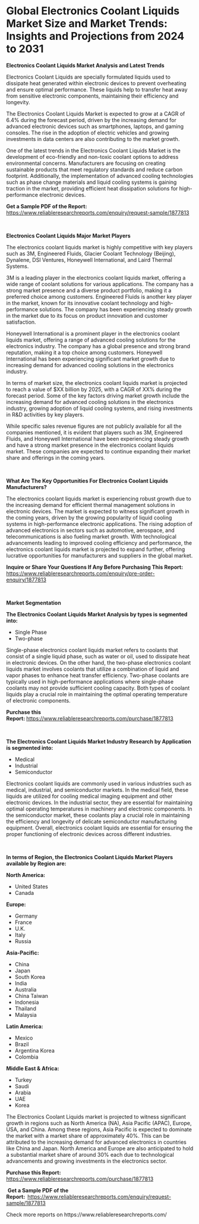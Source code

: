 <p><h1>Global Electronics Coolant Liquids Market Size and Market Trends: Insights and Projections from 2024 to 2031</h1></p><p><strong>Electronics Coolant Liquids Market Analysis and Latest Trends</strong></p>
<p><p>Electronics Coolant Liquids are specially formulated liquids used to dissipate heat generated within electronic devices to prevent overheating and ensure optimal performance. These liquids help to transfer heat away from sensitive electronic components, maintaining their efficiency and longevity.</p><p>The Electronics Coolant Liquids Market is expected to grow at a CAGR of 6.4% during the forecast period, driven by the increasing demand for advanced electronic devices such as smartphones, laptops, and gaming consoles. The rise in the adoption of electric vehicles and growing investments in data centers are also contributing to the market growth.</p><p>One of the latest trends in the Electronics Coolant Liquids Market is the development of eco-friendly and non-toxic coolant options to address environmental concerns. Manufacturers are focusing on creating sustainable products that meet regulatory standards and reduce carbon footprint. Additionally, the implementation of advanced cooling technologies such as phase change materials and liquid cooling systems is gaining traction in the market, providing efficient heat dissipation solutions for high-performance electronic devices.</p></p>
<p><strong>Get a Sample PDF of the Report:&nbsp;</strong> <a href="https://www.reliableresearchreports.com/enquiry/request-sample/1877813">https://www.reliableresearchreports.com/enquiry/request-sample/1877813</a></p>
<p>&nbsp;</p>
<p><strong>Electronics Coolant Liquids Major Market Players</strong></p>
<p><p>The electronics coolant liquids market is highly competitive with key players such as 3M, Engineered Fluids, Glacier Coolant Technology (Beijing), Dynalene, DSI Ventures, Honeywell International, and Laird Thermal Systems. </p><p>3M is a leading player in the electronics coolant liquids market, offering a wide range of coolant solutions for various applications. The company has a strong market presence and a diverse product portfolio, making it a preferred choice among customers. Engineered Fluids is another key player in the market, known for its innovative coolant technology and high-performance solutions. The company has been experiencing steady growth in the market due to its focus on product innovation and customer satisfaction.</p><p>Honeywell International is a prominent player in the electronics coolant liquids market, offering a range of advanced cooling solutions for the electronics industry. The company has a global presence and strong brand reputation, making it a top choice among customers. Honeywell International has been experiencing significant market growth due to increasing demand for advanced cooling solutions in the electronics industry.</p><p>In terms of market size, the electronics coolant liquids market is projected to reach a value of $XX billion by 2025, with a CAGR of XX% during the forecast period. Some of the key factors driving market growth include the increasing demand for advanced cooling solutions in the electronics industry, growing adoption of liquid cooling systems, and rising investments in R&D activities by key players.</p><p>While specific sales revenue figures are not publicly available for all the companies mentioned, it is evident that players such as 3M, Engineered Fluids, and Honeywell International have been experiencing steady growth and have a strong market presence in the electronics coolant liquids market. These companies are expected to continue expanding their market share and offerings in the coming years.</p></p>
<p>&nbsp;</p>
<p><strong>What Are The Key Opportunities For Electronics Coolant Liquids Manufacturers?</strong></p>
<p><p>The electronics coolant liquids market is experiencing robust growth due to the increasing demand for efficient thermal management solutions in electronic devices. The market is expected to witness significant growth in the coming years, driven by the growing popularity of liquid cooling systems in high-performance electronic applications. The rising adoption of advanced electronics in sectors such as automotive, aerospace, and telecommunications is also fueling market growth. With technological advancements leading to improved cooling efficiency and performance, the electronics coolant liquids market is projected to expand further, offering lucrative opportunities for manufacturers and suppliers in the global market.</p></p>
<p><strong>Inquire or Share Your Questions If Any Before Purchasing This Report:</strong> <a href="https://www.reliableresearchreports.com/enquiry/pre-order-enquiry/1877813">https://www.reliableresearchreports.com/enquiry/pre-order-enquiry/1877813</a></p>
<p>&nbsp;</p>
<p><strong>Market Segmentation</strong></p>
<p><strong>The Electronics Coolant Liquids Market Analysis by types is segmented into:</strong></p>
<p><ul><li>Single Phase</li><li>Two-phase</li></ul></p>
<p><p>Single-phase electronics coolant liquids market refers to coolants that consist of a single liquid phase, such as water or oil, used to dissipate heat in electronic devices. On the other hand, the two-phase electronics coolant liquids market involves coolants that utilize a combination of liquid and vapor phases to enhance heat transfer efficiency. Two-phase coolants are typically used in high-performance applications where single-phase coolants may not provide sufficient cooling capacity. Both types of coolant liquids play a crucial role in maintaining the optimal operating temperature of electronic components.</p></p>
<p><strong>Purchase this Report:&nbsp;</strong><a href="https://www.reliableresearchreports.com/purchase/1877813">https://www.reliableresearchreports.com/purchase/1877813</a></p>
<p>&nbsp;</p>
<p><strong>The Electronics Coolant Liquids Market Industry Research by Application is segmented into:</strong></p>
<p><ul><li>Medical</li><li>Industrial</li><li>Semiconductor</li></ul></p>
<p><p>Electronics coolant liquids are commonly used in various industries such as medical, industrial, and semiconductor markets. In the medical field, these liquids are utilized for cooling medical imaging equipment and other electronic devices. In the industrial sector, they are essential for maintaining optimal operating temperatures in machinery and electronic components. In the semiconductor market, these coolants play a crucial role in maintaining the efficiency and longevity of delicate semiconductor manufacturing equipment. Overall, electronics coolant liquids are essential for ensuring the proper functioning of electronic devices across different industries.</p></p>
<p>&nbsp;</p>
<p><strong>In terms of Region, the Electronics Coolant Liquids Market Players available by Region are:</strong></p>
<p>
    <p> <strong> North America: </strong>
        <ul>
            <li>United States</li>
            <li>Canada</li>
        </ul>
        </p> 
    <p> <strong> Europe: </strong>
        <ul>
            <li>Germany</li>
            <li>France</li>
            <li>U.K.</li>
            <li>Italy</li>
            <li>Russia</li>
        </ul>
        </p> 
    <p> <strong> Asia-Pacific: </strong>
        <ul>
            <li>China</li>
            <li>Japan</li>
            <li>South Korea</li>
            <li>India</li>
            <li>Australia</li>
            <li>China Taiwan</li>
            <li>Indonesia</li>
            <li>Thailand</li>
            <li>Malaysia</li>
        </ul>
        </p> 
    <p> <strong> Latin America: </strong>
        <ul>
            <li>Mexico</li>
            <li>Brazil</li>
            <li>Argentina Korea</li>
            <li>Colombia</li>
        </ul>
        </p> 
    <p> <strong> Middle East & Africa: </strong>
        <ul>
            <li>Turkey</li>
            <li>Saudi</li>
            <li>Arabia</li>
            <li>UAE</li>
            <li>Korea</li>
        </ul>
    </p>
    </p>
<p><p>The Electronics Coolant Liquids market is projected to witness significant growth in regions such as North America (NA), Asia Pacific (APAC), Europe, USA, and China. Among these regions, Asia Pacific is expected to dominate the market with a market share of approximately 40%. This can be attributed to the increasing demand for advanced electronics in countries like China and Japan. North America and Europe are also anticipated to hold a substantial market share of around 30% each due to technological advancements and growing investments in the electronics sector.</p></p>
<p><strong>Purchase this Report: </strong><a href="https://www.reliableresearchreports.com/purchase/1877813">https://www.reliableresearchreports.com/purchase/1877813</a></p>
<p>&nbsp;<strong>Get a Sample PDF of the Report:&nbsp;&nbsp;</strong><a href="https://www.reliableresearchreports.com/enquiry/request-sample/1877813">https://www.reliableresearchreports.com/enquiry/request-sample/1877813</a></p>
<p><strong></strong></p>
<p>Check more reports on https://www.reliableresearchreports.com/</p>